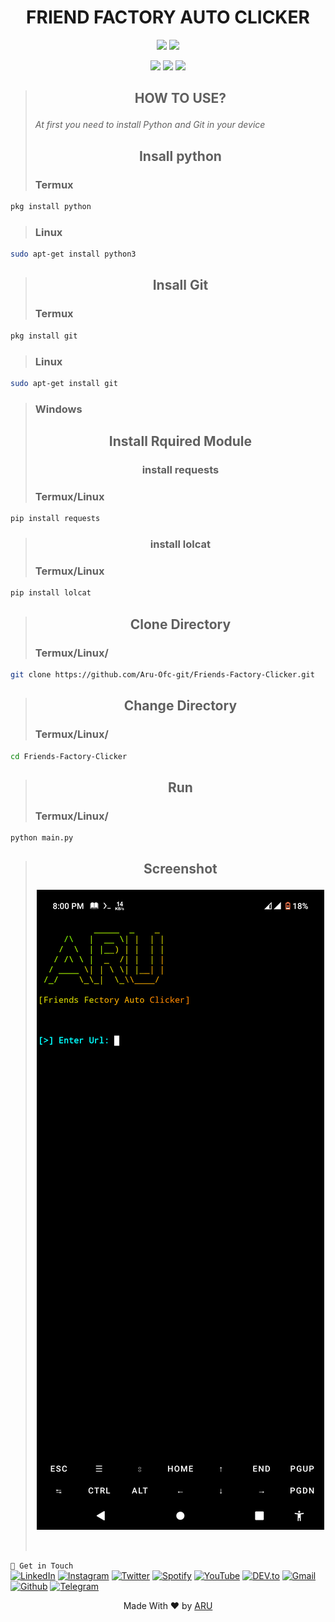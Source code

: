 <!-- SMS BOMBER -->
<!-- CODED BY ARU -->

<div align="center" >
  <h1>FRIEND FACTORY AUTO CLICKER</h1>
</div>
<p align="center">
  <img src="https://img.shields.io/badge/Version-1.1.0-orange?style=for-the-badge">
  <img src="https://img.shields.io/github/license/Aru-Ofc-git/Friends-Factory-Clicker?style=for-the-badge">
</p>

<p align="center">
  <img src="https://img.shields.io/badge/Author-ARU-green?style=flat-square">
  <img src="https://img.shields.io/badge/Open%20Source-NO-green?style=flat-square">
  <img src="https://img.shields.io/badge/Written%20In-Python-green?style=flat-square">
</p>

> <h2><p align='center'><b>HOW TO USE? </b></p></h2>
> <p><i>At first you need to install Python and Git in your device</i></p>
> <h2><p align='center'><b>Insall python</b></p></h2>
> <h3>Termux</h3>
```bash
pkg install python
```
> <h3>Linux</h3>
```bash
sudo apt-get install python3
```
> <h2><p align='center'><b>Insall Git</b></p></h2>
> <h3>Termux</h3>
```bash
pkg install git
```
> <h3>Linux</h3>
```bash
sudo apt-get install git
```
> <h3>Windows</h3>
> <h2><p align='center'><b>Install Rquired Module</b></p></h2>
> <h3><p align='center'><b>install requests</b></p></h2>
> <h3>Termux/Linux</h3>
```bash
pip install requests
```
> <h3><p align='center'><b>install lolcat</b></p></h2>
> <h3>Termux/Linux</h3>
```bash
pip install lolcat
```
> <h2><p align='center'><b>Clone Directory</b></p></h2>
> <h3>Termux/Linux/</h3>
```bash
git clone https://github.com/Aru-Ofc-git/Friends-Factory-Clicker.git
```
> <h2><p align='center'><b>Change Directory</b></p></h2>
> <h3>Termux/Linux/</h3>
```bash
cd Friends-Factory-Clicker
```
> <h2><p align='center'><b>Run</b></p></h2>
> <h3>Termux/Linux/</h3>
```bash
python main.py
```
> <h2><p align='center'><b>Screenshot</b></p></h2>
> <div align="center"><img align="center" alt="screenshot" src="/aseets/Screenshot.png"></div>
> <br><br>
`` 📡 Get in Touch `` 
<br>
<a href="https://www.facebook.com/Aru.Ofc" target="_blank"><img src="https://img.shields.io/badge/FACEBOOK-4267B2.svg?&style=flat-square&logo=facebook&logoColor=white" alt="LinkedIn"></a>
<a href="https://www.instagram.com/Aru.Ofc.Ins" target="_blank"><img src="https://img.shields.io/badge/Instagram-%23E4405F.svg?&style=flat-square&logo=instagram&logoColor=white" alt="Instagram"></a>
<a href="https://twitter.com/aru_ofc_twiter" target="_blank"><img src="https://img.shields.io/badge/Twitter-%231DA1F2.svg?&style=flat-square&logo=twitter&logoColor=white" alt="Twitter"></a>
<a href="https://open.spotify.com/user/rwvotqr02yuzpyfmkkri3b5k1?si=X4sohjMTTCmIMuniDJ5ECA&utm_source=copy-link" target="_blank"><img src="https://img.shields.io/badge/Spotify-%231ED760.svg?&style=flat-square&logo=spotify&logoColor=white" alt="Spotify"></a>
<a href="https://www.youtube.com/c/ARULyrics1" target="_blank"><img src="https://img.shields.io/badge/YouTube-FF0000.svg?&style=flat-square&logo=youtube&logoColor=white" alt="YouTube"></a>
<a href="https://dev.to/aruofc" target="_blank"><img src="https://img.shields.io/badge/DEV-%230A0A0A.svg?&style=flat-square&logo=DEV.to&logoColor=white" alt="DEV.to"></a>
<a href="mailto: arifulislam275m.com" target="_blank"><img src="https://img.shields.io/badge/Email-BB001B.svg?&style=flat-square&logo=gmail&logoColor=white" alt="Gmail"></a>
<a href="https://github.com/Aru-Ofc-git" target="_blank"><img src="https://img.shields.io/badge/GitHub-171515.svg?&style=flat-square&logo=github&logoColor=white" alt="Github"></a>
<a href="https://t.me/aru_ofc_bot" target="_blank"><img src="https://img.shields.io/badge/Telegram-%231DA1F2.svg?&style=flat-square&logo=telegram&logoColor=white" alt="Telegram"></a>
<p align="center">Made With ❤️ by <a href="https://www.facebook.com/Siillent.Killer.Arman">ARU</a> </p>
